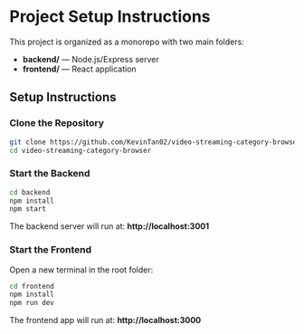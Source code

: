 # Project Setup Instructions

This project is organized as a monorepo with two main folders:

- **backend/** — Node.js/Express server
- **frontend/** — React application

## Setup Instructions

### Clone the Repository

```bash
git clone https://github.com/KevinTan02/video-streaming-category-browser.git
cd video-streaming-category-browser
```

### Start the Backend

```bash
cd backend
npm install
npm start
```

The backend server will run at: **http://localhost:3001**

### Start the Frontend

Open a new terminal in the root folder:

```bash
cd frontend
npm install
npm run dev
```

The frontend app will run at: **http://localhost:3000**
